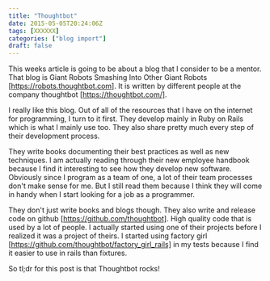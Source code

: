 ```yaml
---
title: "Thoughtbot"
date: 2015-05-05T20:24:06Z
tags: [XXXXXX]
categories: ["blog import"]
draft: false
---
```

 
This weeks article is going to be about a blog that I consider to be a mentor.
That blog is Giant Robots Smashing Into Other Giant Robots
[https://robots.thoughtbot.com]. It is written by different people at the
company thoughtbot [https://thoughtbot.com/].



I really like this blog. Out of all of the resources that I have on the internet
for programming, I turn to it first. They develop mainly in Ruby on Rails which
is what I mainly use too. They also share pretty much every step of their
development process.

They write books documenting their best practices as well as new techniques. I
am actually reading through their new employee handbook because I find it
interesting to see how they develop new software. Obviously since I program as a
team of one, a lot of their team processes don't make sense for me. But I still
read them because I think they will come in handy when I start looking for a job
as a programmer.

They don't just write books and blogs though. They also write and release code
on github [https://github.com/thoughtbot]. High quality code that is used by a
lot of people. I actually started using one of their projects before I realized
it was a project of theirs. I started using factory girl
[https://github.com/thoughtbot/factory_girl_rails] in my tests because I find it
easier to use in rails than fixtures.

So tl;dr for this post is that Thoughtbot rocks!
